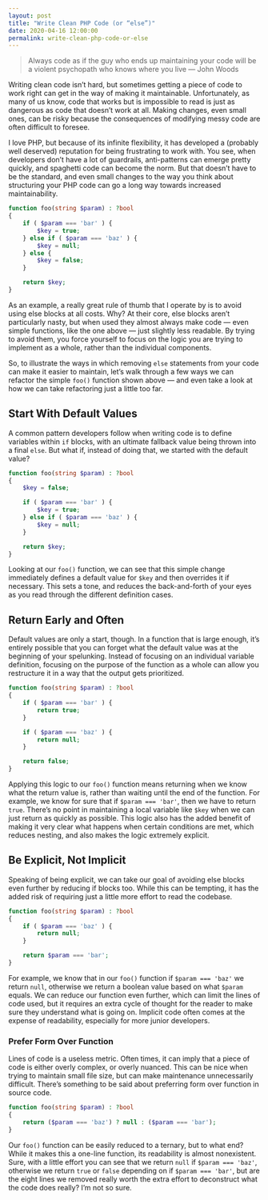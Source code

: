 ```yaml
---
layout: post
title: "Write Clean PHP Code (or “else”)"
date: 2020-04-16 12:00:00
permalink: write-clean-php-code-or-else
---
```


> Always code as if the guy who ends up maintaining your code will be a violent psychopath who knows where you live — John Woods

Writing clean code isn’t hard, but sometimes getting a piece of code to work right can get in the way of making it maintainable. Unfortunately, as many of us know, code that works but is impossible to read is just as dangerous as code that doesn’t work at all. Making changes, even small ones, can be risky because the consequences of modifying messy code are often difficult to foresee.

I love PHP, but because of its infinite flexibility, it has developed a (probably well deserved) reputation for being frustrating to work with. You see, when developers don’t have a lot of guardrails, anti-patterns can emerge pretty quickly, and spaghetti code can become the norm. But that doesn’t have to be the standard, and even small changes to the way you think about structuring your PHP code can go a long way towards increased maintainability.

```php
function foo(string $param) : ?bool
{
    if ( $param === 'bar' ) {
        $key = true;
    } else if ( $param === 'baz' ) {
        $key = null;
    } else {
        $key = false;
    }

    return $key;
}
```

As an example, a really great rule of thumb that I operate by is to avoid using else blocks at all costs. Why? At their core, else blocks aren’t particularly nasty, but when used they almost always make code — even simple functions, like the one above — just slightly less readable. By trying to avoid them, you force yourself to focus on the logic you are trying to implement as a whole, rather than the individual components.

So, to illustrate the ways in which removing `else` statements from your code can make it easier to maintain, let’s walk through a few ways we can refactor the simple `foo()` function shown above — and even take a look at how we can take refactoring just a little too far.

## Start With Default Values

A common pattern developers follow when writing code is to define variables within `if` blocks, with an ultimate fallback value being thrown into a final `else`. But what if, instead of doing that, we started with the default value?

```php
function foo(string $param) : ?bool
{
    $key = false;

    if ( $param === 'bar' ) {
        $key = true;
    } else if ( $param === 'baz' ) {
        $key = null;
    }

    return $key;
}
```

Looking at our `foo()` function, we can see that this simple change immediately defines a default value for `$key` and then overrides it if necessary. This sets a tone, and reduces the back-and-forth of your eyes as you read through the different definition cases.

## Return Early and Often

Default values are only a start, though. In a function that is large enough, it’s entirely possible that you can forget what the default value was at the beginning of your spelunking. Instead of focusing on an individual variable definition, focusing on the purpose of the function as a whole can allow you restructure it in a way that the output gets prioritized.


```php
function foo(string $param) : ?bool
{
    if ( $param === 'bar' ) {
        return true;
    }

    if ( $param === 'baz' ) {
        return null;
    }

    return false;
}
```

Applying this logic to our `foo()` function means returning when we know what the return value is, rather than waiting until the end of the function. For example, we know for sure that if `$param === 'bar'`, then we have to return `true`. There’s no point in maintaining a local variable like `$key` when we can just return as quickly as possible. This logic also has the added benefit of making it very clear what happens when certain conditions are met, which reduces nesting, and also makes the logic extremely explicit.

## Be Explicit, Not Implicit

Speaking of being explicit, we can take our goal of avoiding else blocks even further by reducing if blocks too. While this can be tempting, it has the added risk of requiring just a little more effort to read the codebase.

```php
function foo(string $param) : ?bool
{
    if ( $param === 'baz' ) {
        return null;
    }

    return $param === 'bar';
}
```

For example, we know that in our `foo()` function if `$param === 'baz'` we return `null`, otherwise we return a boolean value based on what `$param` equals. We can reduce our function even further, which can limit the lines of code used, but it requires an extra cycle of thought for the reader to make sure they understand what is going on. Implicit code often comes at the expense of readability, especially for more junior developers.

### Prefer Form Over Function

Lines of code is a useless metric. Often times, it can imply that a piece of code is either overly complex, or overly nuanced. This can be nice when trying to maintain small file size, but can make maintenance unnecessarily difficult. There’s something to be said about preferring form over function in source code.

```php
function foo(string $param) : ?bool
{
    return ($param === 'baz') ? null : ($param === 'bar');
}
```

Our `foo()` function can be easily reduced to a ternary, but to what end? While it makes this a one-line function, its readability is almost nonexistent. Sure, with a little effort you can see that we return `null` if `$param === 'baz'`, otherwise we return `true` or `false` depending on if `$param === 'bar'`, but are the eight lines we removed really worth the extra effort to deconstruct what the code does really? I’m not so sure.